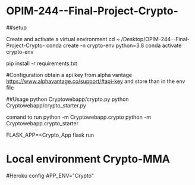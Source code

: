 # OPIM-244--Final-Project-Crypto-

##setup

Create and activate a virtual environment
cd ~ /Desktop/OPIM-244--Final-Project-Crypto-
conda create -n crypto-env python=3.8
conda activate crypto-env

pip install -r requirements.txt

#Configuration
obtain a api key from alpha vantage https://www.alphavantage.co/support/#api-key
and store than in the env file



##Usage
python Cryptowebapp/crypto.py 
python Cryptowebapp/crypto_starter.py

comand to run
python -m Cryptowebapp.crypto
python -m Cryptowebapp.crypto_starter 


FLASK_APP=<Crypto_App flask run


# Local environment Crypto-MMA

#Heroku config APP_ENV="Crypto"

